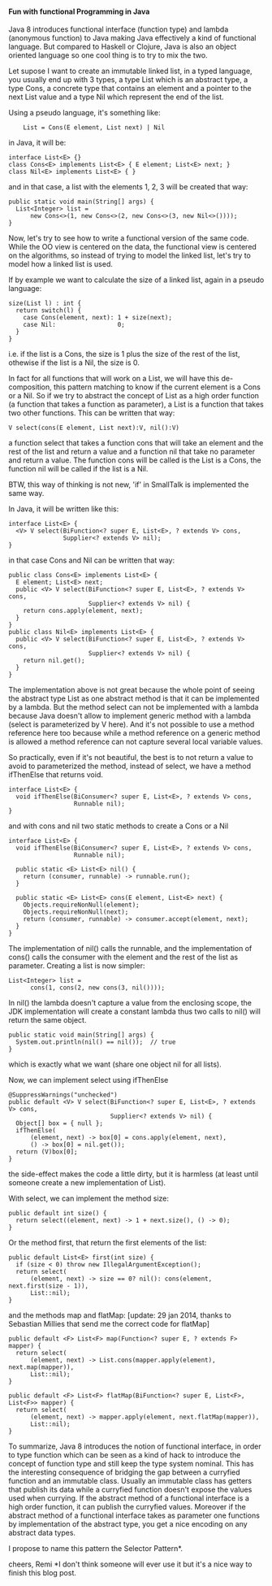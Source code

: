 
#### Fun with functional Programming in Java

Java 8 introduces functional interface (function type) and lambda (anonymous function) to Java making Java effectively a kind of functional language. But compared to Haskell or Clojure, Java is also an object oriented language so one cool thing is to try to mix the two.

Let supose I want to create an immutable linked list, in a typed language, you usually end up with 3 types, a type List which is an abstract type, a type Cons, a concrete type that contains an element and a pointer to the next List value and a type Nil which represent the end of the list.

Using a pseudo language, it's something like:

```
    List = Cons(E element, List next) | Nil
```

in Java, it will be:

```
interface List<E> {}
class Cons<E> implements List<E> { E element; List<E> next; }
class Nil<E> implements List<E> { }
```

and in that case, a list with the elements 1, 2, 3 will be created that way:

```
public static void main(String[] args) {
  List<Integer> list =
      new Cons<>(1, new Cons<>(2, new Cons<>(3, new Nil<>())));
}
```

Now, let's try to see how to write a functional version of the same code.
While the OO view is centered on the data, the functional view is centered on the algorithms,
so instead of trying to model the linked list, let's try to model how a linked list is used.

If by example we want to calculate the size of a linked list, again in a pseudo language:

```
size(List l) : int {
  return switch(l) {
    case Cons(element, next): 1 + size(next);
    case Nil:                 0; 
  }
}
```

i.e. if the list is a Cons, the size is 1 plus the size of the rest of the list, othewise if the list is a Nil, the size is 0.

In fact for all functions that will work on a List, we will have this de-composition, this pattern matching to know if the current element is a Cons or a Nil.
So if we try to abstract the concept of List as a high order function (a function that takes a function as parameter), a List is a function that takes two other functions.
This can be written that way:

```
V select(cons(E element, List next):V, nil():V)
```

a function select that takes a function cons that will take an element and the rest of the list and return a value and a function nil that take no parameter and return a value.
The function cons will be called is the List is a Cons, the function nil will be called if the list is a Nil.

BTW, this way of thinking is not new, 'if' in SmallTalk is implemented the same way.

In Java, it will be written like this:

```
interface List<E> {
  <V> V select(BiFunction<? super E, List<E>, ? extends V> cons,
               Supplier<? extends V> nil);
}
```

in that case Cons and Nil can be written that way:

```
public class Cons<E> implements List<E> { 
  E element; List<E> next;
  public <V> V select(BiFunction<? super E, List<E>, ? extends V> cons,
                      Supplier<? extends V> nil) {
    return cons.apply(element, next);
  }
}
public class Nil<E> implements List<E> {
  public <V> V select(BiFunction<? super E, List<E>, ? extends V> cons,
                      Supplier<? extends V> nil) {
    return nil.get();
  }
}
```

The implementation above is not great because the whole point of seeing the abstract type List as one abstract method is that it can be implemented by a lambda.
But the method select can not be implemented with a lambda because Java doesn't allow to implement generic method with a lambda (select is parameterized by V here). And it's not possible to use a method reference here too because while a method reference on a generic method is allowed a method reference can not capture several local variable values.

So practically, even if it's not beautiful, the best is to not return a value to avoid to parameterized the method, instead of select, we have a method ifThenElse that returns void.

```
interface List<E> {
  void ifThenElse(BiConsumer<? super E, List<E>, ? extends V> cons,
                  Runnable nil);
}
```

and with cons and nil two static methods to create a Cons or a Nil

```
interface List<E> {
  void ifThenElse(BiConsumer<? super E, List<E>, ? extends V> cons,
                  Runnable nil);

  public static <E> List<E> nil() {
    return (consumer, runnable) -> runnable.run();
  }
  
  public static <E> List<E> cons(E element, List<E> next) {
    Objects.requireNonNull(element);
    Objects.requireNonNull(next);
    return (consumer, runnable) -> consumer.accept(element, next);
  }
}
```
  
The implementation of nil() calls the runnable, and the implementation of cons() calls the consumer with the element and the rest of the list as parameter.
Creating a list is now simpler:

```
List<Integer> list =
      cons(1, cons(2, new cons(3, nil())));
```

In nil() the lambda doesn't capture a value from the enclosing scope, the JDK implementation will create a constant lambda thus two calls to nil() will return the same object.

```
public static void main(String[] args) {
  System.out.println(nil() == nil());  // true
}
```

which is exactly what we want (share one object nil for all lists).

Now, we can implement select using ifThenElse

```
@SuppressWarnings("unchecked")
public default <V> V select(BiFunction<? super E, List<E>, ? extends V> cons,
                            Supplier<? extends V> nil) {
  Object[] box = { null };
  ifThenElse(
      (element, next) -> box[0] = cons.apply(element, next),
      () -> box[0] = nil.get());
  return (V)box[0];
}
```

the side-effect makes the code a little dirty, but it is harmless (at least until someone create a new implementation of List).

With select, we can implement the method size:

```
public default int size() {
  return select((element, next) -> 1 + next.size(), () -> 0);
}
```

Or the method first, that return the first elements of the list:

```
public default List<E> first(int size) {
  if (size < 0) throw new IllegalArgumentException();
  return select(
      (element, next) -> size == 0? nil(): cons(element, next.first(size - 1)),
      List::nil);
}
```

and the methods map and flatMap:
[update: 29 jan 2014, thanks to Sebastian Millies that send me the correct code for flatMap]

```
public default <F> List<F> map(Function<? super E, ? extends F> mapper) {
  return select(
      (element, next) -> List.cons(mapper.apply(element), next.map(mapper)),
      List::nil);
}
  
public default <F> List<F> flatMap(BiFunction<? super E, List<F>, List<F>> mapper) {
  return select(
      (element, next) -> mapper.apply(element, next.flatMap(mapper)),
      List::nil);
} 
```

To summarize, Java 8 introduces the notion of functional interface, in order to type function which can be seen as a kind of hack to introduce the concept of function type and still keep the type system nominal.  This has the interesting consequence of bridging the gap between a curryfied function and an immutable class. Usually an immutable class has getters that publish its data while a curryfied function doesn't expose the values used when currying. If the abstract method of a functional interface is a high order function, it can publish the curryfied values. Moreover if the abstract method of a functional interface takes as parameter one functions by implementation of the abstract type, you get a nice encoding on any abstract data types.

I propose to name this pattern the Selector Pattern*. 

cheers,
Remi
*I don't think someone will ever use it but it's a nice way to finish this blog post.

